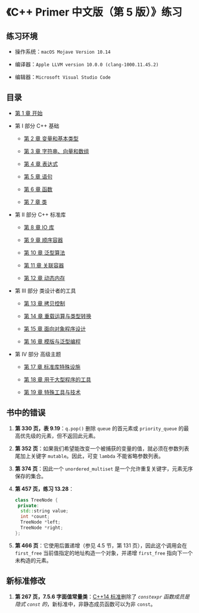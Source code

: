 # 《C++ Primer 中文版（第 5 版）》练习

## 练习环境

- 操作系统：`macOS Mojave Version 10.14`

- 编译器：`Apple LLVM version 10.0.0 (clang-1000.11.45.2)`

- 编辑器：`Microsoft Visual Studio Code`

## 目录

- [第 1 章 开始](第%201%20章%20开始/第%201%20章%20开始.md)

- 第 I 部分 C++ 基础

  - [第 2 章 变量和基本类型](第%202%20章%20变量和基本类型/第%202%20章%20变量和基本类型.md)

  - [第 3 章 字符串、向量和数组](第%203%20章%20字符串、向量和数组/第%203%20章%20字符串、向量和数组.md)

  - [第 4 章 表达式](第%204%20章%20表达式/第%204%20章%20表达式.md)

  - [第 5 章 语句](第%205%20章%20语句/第%205%20章%20语句.md)

  - [第 6 章 函数](第%206%20章%20函数/第%206%20章%20函数.md)

  - [第 7 章 类](第%207%20章%20类/第%207%20章%20类.md)

- 第 II 部分 C++ 标准库

  - [第 8 章 IO 库](第%208%20章%20IO%20库/第%208%20章%20IO%20库.md)

  - [第 9 章 顺序容器](第%209%20章%20顺序容器/第%209%20章%20顺序容器.md)

  - [第 10 章 泛型算法](第%2010%20章%20泛型算法/第%2010%20章%20泛型算法.md)

  - [第 11 章 关联容器](第%2011%20章%20关联容器/第%2011%20章%20关联容器.md)

  - [第 12 章 动态内存](第%2012%20章%20动态内存/第%2012%20章%20动态内存.md)

- 第 III 部分 类设计者的工具

  - [第 13 章 拷贝控制](第%2013%20章%20拷贝控制/第%2013%20章%20拷贝控制.md)

  - [第 14 章 重载运算与类型转换](第%2014%20章%20重载运算与类型转换/第%2014%20章%20重载运算与类型转换.md)

  - [第 15 章 面向对象程序设计](第%2015%20章%20面向对象程序设计/第%2015%20章%20面向对象程序设计.md)

  - [第 16 章 模版与泛型编程](第%2016%20章%20模版与泛型编程/第%2016%20章%20模版与泛型编程.md)

- 第 IV 部分 高级主题

  - [第 17 章 标准库特殊设施](第%2017%20章%20标准库特殊设施/第%2017%20章%20标准库特殊设施.md)

  - [第 18 章 用于大型程序的工具](第%2018%20章%20用于大型程序的工具/第%2018%20章%20用于大型程序的工具.md)

  - [第 19 章 特殊工具与技术](第%2019%20章%20特殊工具与技术/第%2019%20章%20特殊工具与技术.md)

## 书中的错误

1. **第 330 页，表 9.19**：`q.pop()` 删除 `queue` 的首元素或 `priority_queue` 的最高优先级的元素，但不返回此元素。

2. **第 352 页**：如果我们希望能改变一个被捕获的变量的值，就必须在参数列表尾加上关键字 `mutable`。因此，可变 `lambda` 不能省略参数列表。

3. **第 374 页**：因此一个 `unordered_multiset` 是一个允许重复关键字，元素无序保存的集合。

4. **第 457 页，练习 13.28**：

   ```cpp
   class TreeNode {
    private:
     std::string value;
     int *count;
     TreeNode *left;
     TreeNode *right;
   };
   ```

5. **第 466 页**：它使用后置递增（参见 4.5 节，第 131 页），因此这个调用会在 `first_free` 当前值指定的地址构造一个对象，并递增 `first_free` 指向下一个未构造的元素。

## 新标准修改

1. **第 267 页，7.5.6 字面值常量类**：[C++14 标准](https://zh.wikipedia.org/zh-hans/C%2B%2B14)删除了 *`constexpr` 函数成员是隐式 `const` 的*，新标准中，非静态成员函数可以为非 `const`。
